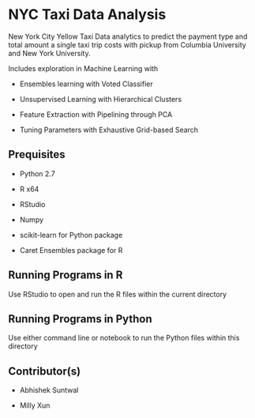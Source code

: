 NYC Taxi Data Analysis
======================

New York City Yellow Taxi Data analytics to predict the payment type and total amount a single taxi trip costs with pickup from Columbia University and New York University.

Includes exploration in Machine Learning with 

- Ensembles learning with Voted Classifier 

- Unsupervised Learning with Hierarchical Clusters

- Feature Extraction with Pipelining through PCA

- Tuning Parameters with Exhaustive Grid-based Search

Prequisites
-----------

- Python 2.7

- R x64 

- RStudio

- Numpy

- scikit-learn for Python package

- Caret Ensembles package for R

Running Programs in R
---------------------

Use RStudio to open and run the R files within the current directory

Running Programs in Python
--------------------------

Use either command line or notebook to run the Python files within this directory

Contributor(s)
--------------

- Abhishek Suntwal

- Milly Xun